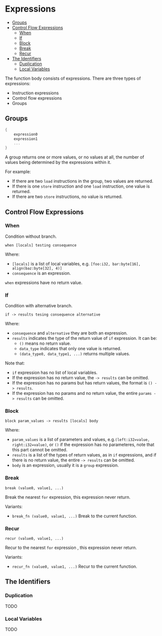 # Expressions

<!-- @import "[TOC]" {cmd="toc" depthFrom=2 depthTo=4 orderedList=false} -->

<!-- code_chunk_output -->

- [Groups](#groups)
- [Control Flow Expressions](#control-flow-expressions)
  - [When](#when)
  - [If](#if)
  - [Block](#block)
  - [Break](#break)
  - [Recur](#recur)
- [The Identifiers](#the-identifiers)
  - [Duplication](#duplication)
  - [Local Variables](#local-variables)

<!-- /code_chunk_output -->

The function body consists of expressions. There are three types of expressions:

- Instruction expressions
- Control flow expressions
- Groups

## Groups

```rust
{
    expression0
    expression1
    ...
}
```

A group returns one or more values, or no values at all, the number of values being determined by the expressions within it.

For example:

- If there are two `load` instructions in the group, two values are returned.
- If there is one `store` instruction and one `load` instruction, one value is returned.
- If there are two `store` instructions, no value is returned.

## Control Flow Expressions

### When

Condition without branch.

`when [locals] testing consequence`

Where:

- `[locals]` is a list of local variables, e.g. `[foo:i32, bar:byte[16], align(baz:byte[32], 4)]`
- `consequence` is an expression.

`when` expressions have no return value.

### If

Condition with alternative branch.

`if -> results tesing consequence alternative`

Where:

- `consequence` and `alternative` they are both an expression.
- `results` indicates the type of the return value of `if` expression. It can be:
  - `()` means no return value.
  - `data_type` indicates that only one value is returned.
  - `(data_type0, data_type1, ...)` returns multiple values.

Note that:

- `if` expression has no list of local variables.
- If the expression has no return value, the `-> results` can be omitted.
- If the expression has no params but has return values, the format is `() -> results`.
- If the expression has no params and no return value, the entire `params -> results` can be omitted.

### Block

`block param_values -> results [locals] body`

Where:

- `param_values` is a list of parameters and values, e.g.`(left:i32=value, right:i32=value)`, or `()` if the expression has no parameteres, note that this part cannot be omitted.
- `results` is a list of the types of return values, as in `if` expressions, and if there is no return value, the entire `-> results` can be omitted.
- `body` is an expression, usually it is a `group` expression.

### Break

`break (value0, value1, ...)`

Break the nearest `for` expression, this expression never return.

Variants:

- `break_fn (value0, value1, ...)`
  Break to the current function.

### Recur

`recur (value0, value1, ...)`

Recur to the nearest `for` expression , this expression never return.

Variants:

- `recur_fn (value0, value1, ...)`
  Recur to the current function.

## The Identifiers

### Duplication

TODO

### Local Variables

TODO
